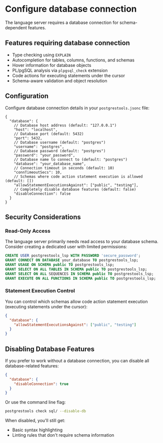 # Configure database connection

The language server requires a database connection for schema-dependent features.

## Features requiring database connection

- Type checking using `EXPLAIN`
- Autocompletion for tables, columns, functions, and schemas
- Hover information for database objects
- PL/pgSQL analysis via `plpgsql_check` extension
- Code actions for executing statements under the cursor
- Schema-aware validation and object resolution

## Configuration

Configure database connection details in your `postgrestools.jsonc` file:

```jsonc
{
  "database": {
    // Database host address (default: "127.0.0.1")
    "host": "localhost",
    // Database port (default: 5432)
    "port": 5432,
    // Database username (default: "postgres")
    "username": "postgres",
    // Database password (default: "postgres")
    "password": "your_password",
    // Database name to connect to (default: "postgres")
    "database": "your_database_name",
    // Connection timeout in seconds (default: 10)
    "connTimeoutSecs": 10,
    // Schemas where code action statement execution is allowed (default: [])
    "allowStatementExecutionsAgainst": ["public", "testing"],
    // Completely disable database features (default: false)
    "disableConnection": false
  }
}
```


## Security Considerations

### Read-Only Access
The language server primarily needs read access to your database schema. Consider creating a dedicated user with limited permissions:

```sql
CREATE USER postgrestools_lsp WITH PASSWORD 'secure_password';
GRANT CONNECT ON DATABASE your_database TO postgrestools_lsp;
GRANT USAGE ON SCHEMA public TO postgrestools_lsp;
GRANT SELECT ON ALL TABLES IN SCHEMA public TO postgrestools_lsp;
GRANT SELECT ON ALL SEQUENCES IN SCHEMA public TO postgrestools_lsp;
GRANT EXECUTE ON ALL FUNCTIONS IN SCHEMA public TO postgrestools_lsp;
```

### Statement Execution Control
You can control which schemas allow code action statement execution (executing statements under the cursor):

```json
{
  "database": {
    "allowStatementExecutionsAgainst": ["public", "testing"]
  }
}
```

## Disabling Database Features

If you prefer to work without a database connection, you can disable all database-related features:

```json
{
  "database": {
    "disableConnection": true
  }
}
```

Or use the command line flag:

```bash
postgrestools check sql/ --disable-db
```

When disabled, you'll still get:
- Basic syntax highlighting
- Linting rules that don't require schema information
